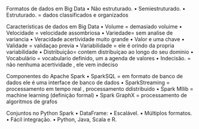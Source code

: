 Formatos de dados em Big Data
• Não estruturado.
• Semiestruturado.
• Estruturado. =  dados classificados e organizados

Características de dados em Big Data
• Volume = demasiado voluime
• Velocidade = velocidade assombriosa
• Variedade= sem analise de variancia
• Veracidade acertividade muito grande
• Valor e uma chave
• Validade = validaçao previa
• Variabilidade = ele é orindo da propria variabilidade
• Distribuição= contem distribuiçao ao longo do seu dominio
• Vocabulário = vocabulario definido, um a agenda de valores
• Indecisão. = não nenhuma acertividade , ele vem indeciso

Componentes do Apache Spark
• SparkSQL =  em formato de banco de dados ele é uma interface de banco de dados 
• SparkStreaming = processamento em tempo real , processamento ddistribuido
• Spark Mllib = machine learning  (definição formal)
• Spark GraphX = processamento de algoritmos de grafos

Conjuntos no Python Spark
• DataFrame:
    • Escalável.
    • Múltiplos formatos.
    • Fácil integração.
    • Python, Java, Scala e R.